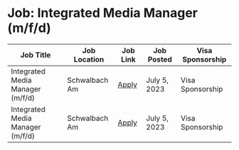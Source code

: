 # Job: Integrated Media Manager (m/f/d)

| Job Title | Job Location | Job Link | Job Posted | Visa Sponsorship |
| --- | --- | --- | --- | --- |
| Integrated Media Manager (m/f/d) | Schwalbach Am | [Apply](https://www.pgcareers.com/global/en/job/R000076061/Integrated-Media-Manager-m-f-d) | July 5, 2023 | Visa Sponsorship |
| Integrated Media Manager (m/f/d) | Schwalbach Am | [Apply](https://www.pgcareers.com/global/en/job/R000076061/Integrated-Media-Manager-m-f-d) | July 5, 2023 | Visa Sponsorship |
